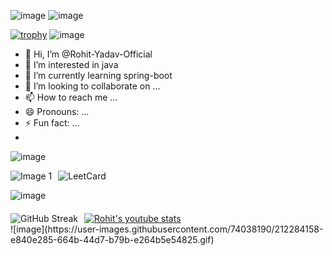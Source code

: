 

![image](https://user-images.githubusercontent.com/74038190/225813708-98b745f2-7d22-48cf-9150-083f1b00d6c9.gif)
![image](https://github.com/Rohit-Yadav-Official/Rohit-Yadav-Official/assets/156703479/84b75c27-f8b3-4888-9fd7-dc4b14d51ff4)

[![trophy](https://github-profile-trophy.vercel.app/?username=Rohit-Yadav-Official&theme=dracula)](https://github.com/ryo-ma/github-profile-trophy)
![image](https://user-images.githubusercontent.com/74038190/212284158-e840e285-664b-44d7-b79b-e264b5e54825.gif)

- 👋 Hi, I’m @Rohit-Yadav-Official 
- 👀 I’m interested in java
- 🌱 I’m currently learning spring-boot
- 💞️ I’m looking to collaborate on ...
- 📫 How to reach me ...
- 😄 Pronouns: ...
- ⚡ Fun fact: ...
- 
![image](https://user-images.githubusercontent.com/74038190/212284158-e840e285-664b-44d7-b79b-e264b5e54825.gif)
  
<div style="display: flex; align-items: center;">
    <img src="https://user-images.githubusercontent.com/74038190/218265814-3084a4ba-809c-4135-afc0-8685d0f634b3.gif" alt="Image 1" style="margin-right: 10px;">
    <img src="https://leetcard.jacoblin.cool/sachin76448?ext=contest&theme=dark&font=milonga" alt="LeetCard">
</div>


![image](https://user-images.githubusercontent.com/74038190/212284158-e840e285-664b-44d7-b79b-e264b5e54825.gif)

<div style="display: flex; align-items: center; margin-top: 20px;">
    <img src="https://streak-stats.demolab.com/?user=Rohit-Yadav-Official&theme=dark" alt="GitHub Streak" style="margin-right: 10px;">
    <a href="https://www.youtube.com/channel/UC_1dUA0EBKwGXXynWYqAc-w">
        <img src="https://youtube-stats-card.vercel.app/api?channelid=UC_1dUA0EBKwGXXynWYqAc-w&theme=radical" alt="Rohit's youtube stats">
    </a>
</div>
![image](https://user-images.githubusercontent.com/74038190/212284158-e840e285-664b-44d7-b79b-e264b5e54825.gif)

<!---
Rohit-Yadav-Official/Rohit-Yadav-Official is a ✨ special ✨ repository because its `README.md` (this file) appears on your GitHub profile.
You can click the Preview link to take a look at your changes.
--->
